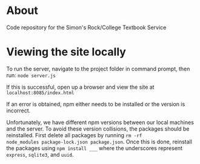 # About
Code repository for the Simon's Rock/College Textbook Service

# Viewing the site locally
To run the server, navigate to the project folder in command prompt, then run: <code>node server.js</code>

If this is successful, open up a browser and view the site at <code>localhost:8085/index.html</code>

If an error is obtained, npm either needs to be installed or the version is incorrect. 

Unfortunately, we have different npm versions between our local machines and the server. To avoid these version collisions, the packages should be reinstalled. First delete all packages by running <code>rm -rf node_modules package-lock.json package.json</code>. Once this is done, reinstall the packages using <code>npm install ___</code> where the underscores represent <code>express</code>, <code>sqlite3</code>, and <code>uuid</code>.
